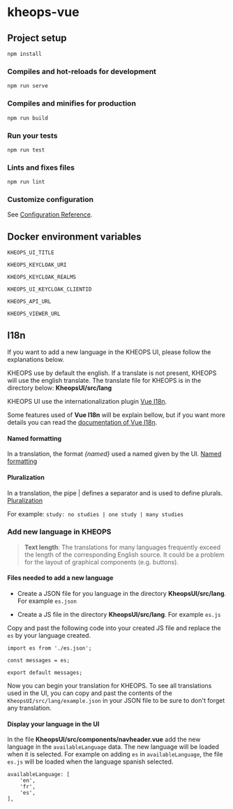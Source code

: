 # kheops-vue

## Project setup
```
npm install
```

### Compiles and hot-reloads for development
```
npm run serve
```

### Compiles and minifies for production
```
npm run build
```

### Run your tests
```
npm run test
```

### Lints and fixes files
```
npm run lint
```

### Customize configuration
See [Configuration Reference](https://cli.vuejs.org/config/).


## Docker environment variables

`KHEOPS_UI_TITLE`

`KHEOPS_KEYCLOAK_URI`

`KHEOPS_KEYCLOAK_REALMS`

`KHEOPS_UI_KEYCLOAK_CLIENTID`

`KHEOPS_API_URL`

`KHEOPS_VIEWER_URL`


## I18n

If you want to add a new language in the KHEOPS UI, please follow the explanations below.

KHEOPS use by default the english. If a translate is not present, KHEOPS will use the english translate.
The translate file for KHEOPS is in the directory below: **KheopsUI/src/lang**

KHEOPS UI use the internationalization plugin [Vue I18n](https://kazupon.github.io/vue-i18n/).

Some features used of **Vue I18n** will be explain bellow, but if you want more details you can read the [documentation of Vue I18n](https://kazupon.github.io/vue-i18n/introduction.html).

#### Named formatting

In a translation, the format *{named}* used a named given by the UI. [Named formatting](https://kazupon.github.io/vue-i18n/guide/formatting.html#named-formatting)

#### Pluralization

In a translation, the pipe | defines a separator and is used to define plurals. [Pluralization](https://kazupon.github.io/vue-i18n/guide/pluralization.html)


For example: `study: no studies | one study | many studies`

### Add new language in KHEOPS

> **Text length**: The translations for many languages frequently exceed the length of the corresponding English source. It could be a problem for the layout of graphical components (e.g. buttons).

#### Files needed to add a new language

* Create a JSON file for you language in the directory **KheopsUI/src/lang**. For example `es.json`

* Create a JS file in the directory **KheopsUI/src/lang**. For example `es.js`

Copy and past the following code into your created JS file and replace the `es` by your language created.

```
import es from './es.json';

const messages = es;

export default messages;
```

Now you can begin your translation for KHEOPS. To see all translations used in the UI, you can copy and past the contents of the `KheopsUI/src/lang/example.json` in your JSON file to be sure to don't forget any translation.

#### Display your language in the UI

In the file **KheopsUI/src/components/navheader.vue** add the new language in the `availableLanguage` data. The new language will be loaded when it is selected. For example on adding `es` in `availableLanguage`, the file `es.js` will be loaded when the language spanish selected.

```
availableLanguage: [
    'en',
    'fr',
    'es',
],
```
